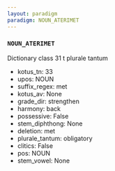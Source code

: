 ```yaml
---
layout: paradigm
paradigm: NOUN_ATERIMET
---
```

### ` NOUN_ATERIMET `

Dictionary class 31 t plurale tantum
* kotus_tn: 33
* upos: NOUN
* suffix_regex: met
* kotus_av: None
* grade_dir: strengthen
* harmony: back
* possessive: False
* stem_diphthong: None
* deletion: met
* plurale_tantum: obligatory
* clitics: False
* pos: NOUN
* stem_vowel: None
